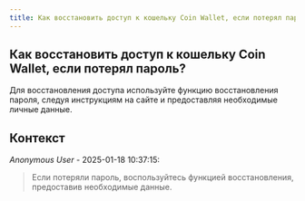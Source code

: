 ```yaml
---
title: Как восстановить доступ к кошельку Coin Wallet, если потерял пароль?
---
```


## Как восстановить доступ к кошельку Coin Wallet, если потерял пароль?

Для восстановления доступа используйте функцию восстановления пароля, следуя инструкциям на сайте и предоставляя необходимые личные данные.

## Контекст

_Anonymous User_ - 2025-01-18 10:37:15:

> Если потеряли пароль, воспользуйтесь функцией восстановления, предоставив необходимые данные.
